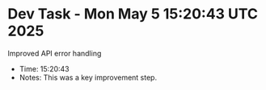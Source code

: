 # Dev Task - Mon May  5 15:20:43 UTC 2025
Improved API error handling
- Time: 15:20:43
- Notes: This was a key improvement step.
